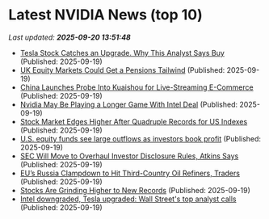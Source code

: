 # Latest NVIDIA News (top 10)
_Last updated: **2025-09-20 13:51:48**_

- [Tesla Stock Catches an Upgrade. Why This Analyst Says Buy](https://biztoc.com/x/5a5d8af5734d43fa) (Published: 2025-09-19)
- [UK Equity Markets Could Get a Pensions Tailwind](https://biztoc.com/x/fdef043f7442c091) (Published: 2025-09-19)
- [China Launches Probe Into Kuaishou for Live-Streaming E-Commerce](https://biztoc.com/x/f9f352e507c4e8c2) (Published: 2025-09-19)
- [Nvidia May Be Playing a Longer Game With Intel Deal](https://biztoc.com/x/247dc39eb1ac6426) (Published: 2025-09-19)
- [Stock Market Edges Higher After Quadruple Records for US Indexes](https://biztoc.com/x/871a013eecaf3df2) (Published: 2025-09-19)
- [U.S. equity funds see large outflows as investors book profit](https://biztoc.com/x/0f45bb02811920ba) (Published: 2025-09-19)
- [SEC Will Move to Overhaul Investor Disclosure Rules, Atkins Says](https://biztoc.com/x/649677f7d864e0a1) (Published: 2025-09-19)
- [EU’s Russia Clampdown to Hit Third-Country Oil Refiners, Traders](https://biztoc.com/x/d39bb15ff2085f9c) (Published: 2025-09-19)
- [Stocks Are Grinding Higher to New Records](https://biztoc.com/x/c471a48e80ebe756) (Published: 2025-09-19)
- [Intel downgraded, Tesla upgraded: Wall Street's top analyst calls](https://finance.yahoo.com/news/intel-downgraded-tesla-upgraded-wall-133934859.html) (Published: 2025-09-19)

